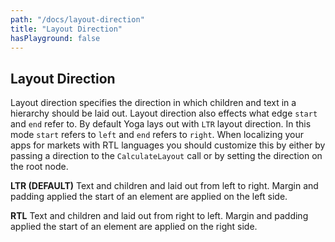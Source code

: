 ```yaml
---
path: "/docs/layout-direction"
title: "Layout Direction"
hasPlayground: false
---
```


## Layout Direction

Layout direction specifies the direction in which children and text
in a hierarchy should be laid out. Layout direction also effects what
edge `start` and `end` refer to. By default Yoga lays out with `LTR`
layout direction. In this mode `start` refers to `left` and `end`
refers to `right`. When localizing your apps for markets with RTL languages
you should customize this by either by passing a direction
to the `CalculateLayout` call or by setting the direction on the root node.

**LTR (DEFAULT)** Text and children and laid out from left to right. Margin and
padding applied the start of an element are applied on the left side.

**RTL** Text and children and laid out from right to left. Margin and
padding applied the start of an element are applied on the right side.

<controls prop="layoutDirection"></controls>
